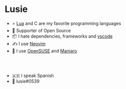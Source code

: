 # Lusie
- ⭐ [Lua](https://www.lua.org/) and C are my favorite programming languages
- 💖 Supporter of Open Source
- 📦 I hate dependencies, frameworks and [vs](https://code.visualstudio.com/docs/getstarted/telemetry)[co](https://microsoft.github.io/monaco-editor/)[de](https://www.electronjs.org/)
- ✍️ I use [Neovim](https://neovim.io/)
- 🐧 I use [OpenSUSE](https://www.opensuse.org/) and [Manjaro](https://manjaro.org/)
<br/>
<br/>

- 🇦🇷 I speak Spanish
- 🤙 lusie#0539
